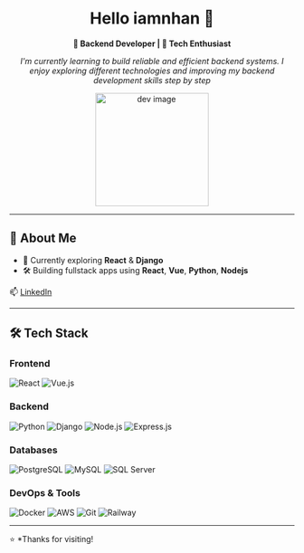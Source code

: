 <h1 align="center">Hello iamnhan 👋</h1>

<p align="center">
  <b>🚀 Backend Developer | 🧠 Tech Enthusiast</b>
</p>

<p align="center">
  <i>I'm currently learning to build reliable and efficient backend systems. I enjoy exploring different technologies and improving my backend development skills step by step</i>
</p>

<p align="center">
  <img src="https://media.giphy.com/media/v1.Y2lkPTc5MGI3NjExN2djc2pldGVyMTRjMWd5bmV3OWE1YzBpdjJpenVkajd6c3BnMnNpcyZlcD12MV9naWZzX3NlYXJjaCZjdD1n/JqmupuTVZYaQX5s094/giphy.gif" height="200" alt="dev image">
</p>

---

## 📌 About Me

- 🔭 Currently exploring **React** & **Django**
- 🛠️ Building fullstack apps using **React**, **Vue**, **Python**, **Nodejs**

📫 [LinkedIn](https://www.linkedin.com/in/tranthihongnhan/)

---

## 🛠 Tech Stack

### Frontend
![React](https://img.shields.io/badge/-React-61DAFB?logo=react&logoColor=white)
![Vue.js](https://img.shields.io/badge/-Vue.js-4FC08D?logo=vue.js&logoColor=white)

### Backend
![Python](https://img.shields.io/badge/-Python-3776AB?logo=python&logoColor=white)
![Django](https://img.shields.io/badge/-Django-092E20?logo=django&logoColor=white)
![Node.js](https://img.shields.io/badge/-Node.js-339933?logo=node.js&logoColor=white)
![Express.js](https://img.shields.io/badge/-Express.js-1572B6?logo=express&logoColor=white)

### Databases
![PostgreSQL](https://img.shields.io/badge/-PostgreSQL-336791?logo=postgresql&logoColor=white)
![MySQL](https://img.shields.io/badge/-MySQL-4479A1?logo=mysql&logoColor=white)
![SQL Server](https://img.shields.io/badge/-SQL%20Server-CC2927?logo=microsoftsqlserver&logoColor=white)

### DevOps & Tools
![Docker](https://img.shields.io/badge/-Docker-2496ED?logo=docker&logoColor=white)
![AWS](https://img.shields.io/badge/-AWS-FF9900?logo=amazonaws&logoColor=white)
![Git](https://img.shields.io/badge/-Git-F05032?logo=git&logoColor=white)
![Railway](https://img.shields.io/badge/-Railway-0B0D0E?logo=railway&logoColor=white)

---

⭐️ *Thanks for visiting!
